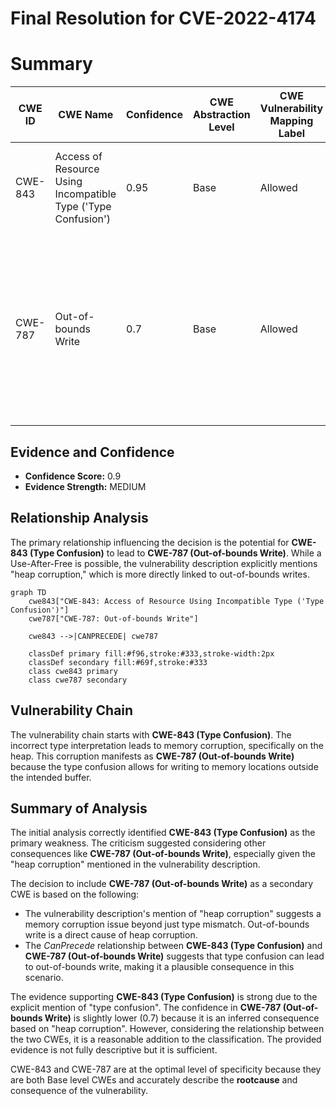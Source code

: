 # Final Resolution for CVE-2022-4174

# Summary
| CWE ID | CWE Name | Confidence | CWE Abstraction Level | CWE Vulnerability Mapping Label | CWE-Vulnerability Mapping Notes |
|---|---|---|---|---|---|
| CWE-843 | Access of Resource Using Incompatible Type ('Type Confusion') | 0.95 | Base | Allowed | Primary CWE. Matches the **type confusion** vulnerability in V8. |
| CWE-787 | Out-of-bounds Write | 0.7 | Base | Allowed | Secondary candidate. The **type confusion** could result in writing outside of the intended memory bounds during an operation leading to heap corruption. |

## Evidence and Confidence

*   **Confidence Score:** 0.9
*   **Evidence Strength:** MEDIUM

## Relationship Analysis
The primary relationship influencing the decision is the potential for **CWE-843 (Type Confusion)** to lead to **CWE-787 (Out-of-bounds Write)**. While a Use-After-Free is possible, the vulnerability description explicitly mentions "heap corruption," which is more directly linked to out-of-bounds writes.

```mermaid
graph TD
    cwe843["CWE-843: Access of Resource Using Incompatible Type ('Type Confusion')"]
    cwe787["CWE-787: Out-of-bounds Write"]
    
    cwe843 -->|CANPRECEDE| cwe787
    
    classDef primary fill:#f96,stroke:#333,stroke-width:2px
    classDef secondary fill:#69f,stroke:#333
    class cwe843 primary
    class cwe787 secondary
```

## Vulnerability Chain
The vulnerability chain starts with **CWE-843 (Type Confusion)**. The incorrect type interpretation leads to memory corruption, specifically on the heap. This corruption manifests as **CWE-787 (Out-of-bounds Write)** because the type confusion allows for writing to memory locations outside the intended buffer.

## Summary of Analysis
The initial analysis correctly identified **CWE-843 (Type Confusion)** as the primary weakness. The criticism suggested considering other consequences like **CWE-787 (Out-of-bounds Write)**, especially given the "heap corruption" mentioned in the vulnerability description.

The decision to include **CWE-787 (Out-of-bounds Write)** as a secondary CWE is based on the following:
*   The vulnerability description's mention of "heap corruption" suggests a memory corruption issue beyond just type mismatch. Out-of-bounds write is a direct cause of heap corruption.
*   The *CanPrecede* relationship between **CWE-843 (Type Confusion)** and **CWE-787 (Out-of-bounds Write)** suggests that type confusion can lead to out-of-bounds write, making it a plausible consequence in this scenario.

The evidence supporting **CWE-843 (Type Confusion)** is strong due to the explicit mention of "type confusion". The confidence in **CWE-787 (Out-of-bounds Write)** is slightly lower (0.7) because it is an inferred consequence based on "heap corruption". However, considering the relationship between the two CWEs, it is a reasonable addition to the classification. The provided evidence is not fully descriptive but it is sufficient.

CWE-843 and CWE-787 are at the optimal level of specificity because they are both Base level CWEs and accurately describe the **rootcause** and consequence of the vulnerability.
